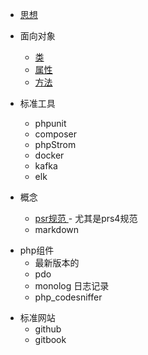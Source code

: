 
* [思想](README.md)

* 面向对象
    + [类]()
    + [属性](Object-oriented/attribute.md)
    + [方法](Object-oriented/method.md)

* 标准工具
    + phpunit
    + composer
    + phpStrom
    + docker
    + kafka
    + elk

* 概念
    + [psr规范 ](https://github.com/PizzaLiu/PHP-FIG) - 尤其是prs4规范
    + markdown
    
+ php组件
    + 最新版本的
    + pdo
    + monolog 日志记录
    + php_codesniffer

* 标准网站    
    + github
    + gitbook